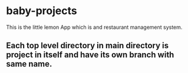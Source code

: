 # baby-projects
This is the little lemon App which is and restaurant management system.
## Each top level directory in main directory is project in itself and have its own branch with same name.
